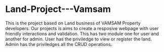 # Land-Project---Vamsam

This is the project based on Land business of VAMSAM Property developers.  Our projects is aims to create a resposive webpage with 
user friendly interactions and validation.  This has two module one for user and another for admin.  User has the priviledge to view
or register the land.  Admin has the priviledges all the CRUD operations.  
